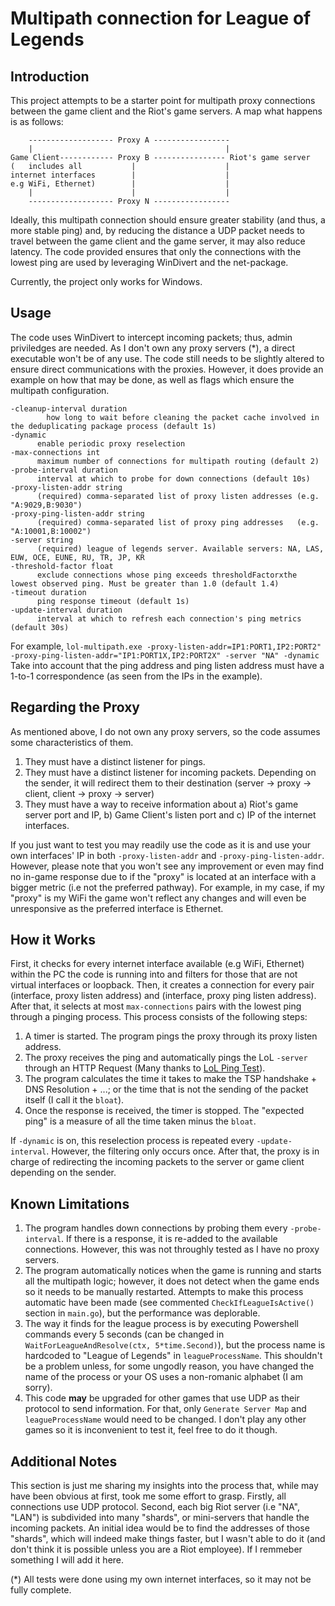 # Multipath connection for League of Legends

## Introduction
This project attempts to be a starter point for multipath proxy connections between the game client and the Riot's game servers.
A map what happens is as follows:
```
    ------------------- Proxy A -----------------
    |                                           |
Game Client------------ Proxy B ---------------- Riot's game server
(   includes all           |                    |
internet interfaces        |                    |
e.g WiFi, Ethernet)        |                    |
    |                      |                    |
    ------------------- Proxy N -----------------
```

Ideally, this multipath connection should ensure greater stability (and thus, a more stable ping) and, by reducing the distance a UDP packet
needs to travel between the game client and the game server, it may also reduce latency. The code provided ensures that only the connections
with the lowest ping are used by leveraging WinDivert and the net-package. 

Currently, the project only works for Windows. 

## Usage
The code uses WinDivert to intercept incoming packets; thus, admin priviledges are needed.
As I don't own any proxy servers (*), a direct executable won't be of any use. The code still needs to be slightly altered to ensure direct 
communications with the proxies. However, it does provide an example on how that may be done, as well as flags which ensure the multipath
configuration. 

```
-cleanup-interval duration
        how long to wait before cleaning the packet cache involved in the deduplicating package process (default 1s)
-dynamic
      enable periodic proxy reselection
-max-connections int
      maximum number of connections for multipath routing (default 2)
-probe-interval duration
      interval at which to probe for down connections (default 10s)
-proxy-listen-addr string
      (required) comma-separated list of proxy listen addresses (e.g. "A:9029,B:9030")
-proxy-ping-listen-addr string
      (required) comma-separated list of proxy ping addresses   (e.g. "A:10001,B:10002")
-server string
      (required) league of legends server. Available servers: NA, LAS, EUW, OCE, EUNE, RU, TR, JP, KR
-threshold-factor float
      exclude connections whose ping exceeds thresholdFactorxthe lowest observed ping. Must be greater than 1.0 (default 1.4)
-timeout duration
      ping response timeout (default 1s)
-update-interval duration
      interval at which to refresh each connection's ping metrics (default 30s)
```

For example,
`lol-multipath.exe -proxy-listen-addr=IP1:PORT1,IP2:PORT2" -proxy-ping-listen-addr="IP1:PORT1X,IP2:PORT2X" -server "NA" -dynamic`
Take into account that the ping address and ping listen address must have a 1-to-1 correspondence (as seen from the IPs in the example).


## Regarding the Proxy
As mentioned above, I do not own any proxy servers, so the code assumes some characteristics of them.
1. They must have a distinct listener for pings.
2. They must have a distinct listener for incoming packets. Depending on the sender, it will redirect them to their destination (server -> proxy -> client, client -> proxy -> server)
3. They must have a way to receive information about a) Riot's game server port and IP, b) Game Client's listen port and c) IP of the internet interfaces.

If you just want to test you may readily use the code as it is and use your own interfaces' IP in both `-proxy-listen-addr` and `-proxy-ping-listen-addr`. However, please note that
you won't see any improvement or even may find no in-game response due to if the "proxy" is located at an interface with a bigger metric (i.e not the preferred pathway). For example,
in my case, if my "proxy" is my WiFi the game won't reflect any changes and will even be unresponsive as the preferred interface is Ethernet.


## How it Works
First, it checks for every internet interface available (e.g WiFi, Ethernet) within the PC the code is running into and filters for those that are not virtual interfaces or loopback. 
Then, it creates a connection for every pair (interface, proxy listen address) and (interface, proxy ping listen address). After that, it selects at most `max-connections` pairs with
the lowest ping through a pinging process. This process consists of the following steps:
1. A timer is started. The program pings the proxy through its proxy listen address.
2. The proxy receives the ping and automatically pings the LoL `-server` through an HTTP Request (Many thanks to [LoL Ping Test](https://pingtestlive.com/league-of-legends)).
3. The program calculates the time it takes to make the TSP handshake + DNS Resolution + ...; or the time that is not the sending of the packet itself (I call it the `bloat`).
4. Once the response is received, the timer is stopped. The "expected ping" is a measure of all the time taken minus the `bloat`.

If `-dynamic` is on, this reselection process is repeated every `-update-interval`. However, the filtering only occurs once. After that, the proxy is in charge of redirecting the incoming
packets to the server or game client depending on the sender. 

## Known Limitations
1. The program handles down connections by probing them every `-probe-interval`. If there is a response, it is re-added to the available connections. However, this was not throughly tested
   as I have no proxy servers.
2. The program automatically notices when the game is running and starts all the multipath logic; however, it does not detect when the game ends so it needs to be manually restarted.
   Attempts to make this process automatic have been made (see commented `CheckIfLeagueIsActive()` section in `main.go`), but the performance was deplorable.
3. The way it finds for the league process is by executing Powershell commands every 5 seconds (can be changed in `WaitForLeagueAndResolve(ctx, 5*time.Second)`), but the process name is
   hardcoded to "League of Legends" in `leagueProcessName`. This shouldn't be a problem unless, for some ungodly reason, you have changed the name of the process or your OS uses a non-romanic
   alphabet (I am sorry).
4. This code **may** be upgraded for other games that use UDP as their protocol to send information. For that, only `Generate Server Map` and `leagueProcessName` would need to be changed.
   I don't play any other games so it is inconvenient to test it, feel free to do it though.
   

## Additional Notes
This section is just me sharing my insights into the process that, while may have been obvious at first, took me some effort to grasp. 
Firstly, all connections use UDP protocol. Second, each big Riot server (i.e "NA", "LAN") is subdivided into many "shards", or mini-servers that handle the incoming packets. 
An initial idea would be to find the addresses of those "shards", which will indeed make things faster, but I wasn't able to do it (and don't think it is possible unless you are a Riot employee).
If I remmeber something I will add it here.

(*) All tests were done using my own internet interfaces, so it may not be fully complete.
